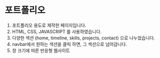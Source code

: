 # 포트폴리오

1. 포트폴리오 용도로 제작한 페이지입니다.
2. HTML, CSS, JAVASCRIPT 를 사용하였습니다.
3. 다양한 섹션 (home, timeline, skills, projects, contact) 으로 나누었습니다.
4. navbar에서 원하는 섹션을 클릭 하면, 그 섹션으로 넘어감니다.
5. 창 크기에 따른 반응형 웹사이트
